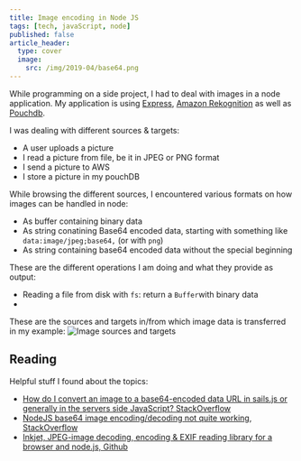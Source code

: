 ```yaml
---
title: Image encoding in Node JS
tags: [tech, javaScript, node]
published: false
article_header:
  type: cover
  image:
    src: /img/2019-04/base64.png
---
```


While programming on a side project, I had to deal with images in a node application. My application is using [Express](https://expressjs.com/), [Amazon Rekognition](https://aws.amazon.com/rekognition/) as well as [Pouchdb](https://pouchdb.com/).

I was dealing with different sources & targets:
* A user uploads a picture
* I read a picture from file, be it in JPEG or PNG format
* I send a picture to AWS
* I store a picture in my pouchDB

While browsing the different sources, I encountered various formats on how images can be handled in node:

* As buffer containing binary data
* As string conatining Base64 encoded data, starting with something like `data:image/jpeg;base64,` (or with `png`)
* As string containing base64 encoded data without the special beginning

These are the different operations I am doing and what they provide as output:
* Reading a file from disk with `fs`: return a `Buffer`with binary data
* 

These are the sources and targets in/from which image data is transferred in my example:
![Image sources and targets](https://docs.google.com/drawings/d/e/2PACX-1vTaOoDUdKWZ9q05WH1LX1Yz_JbismNFdrYMoFYYsbU410xf23mi4GxRv_ZvhIQipnLDXunKU5eCh-Ju/pub?w=960&amp;h=720)

## Reading

Helpful stuff I found about the topics:

* [How do I convert an image to a base64-encoded data URL in sails.js or generally in the servers side JavaScript? StackOverflow](https://stackoverflow.com/questions/24523532/how-do-i-convert-an-image-to-a-base64-encoded-data-url-in-sails-js-or-generally)
* [NodeJS base64 image encoding/decoding not quite working, StackOverflow](https://stackoverflow.com/questions/8110294/nodejs-base64-image-encoding-decoding-not-quite-working)
* [Inkjet, JPEG-image decoding, encoding & EXIF reading library for a browser and node.js, Github](https://github.com/gchudnov/inkjet/blob/master/README.md)